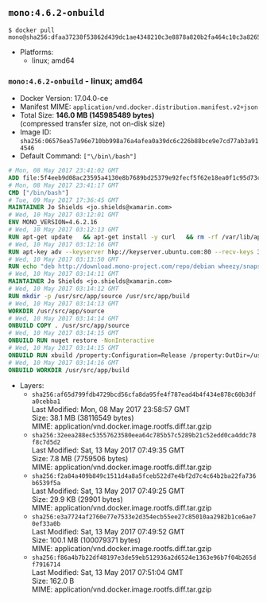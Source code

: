 ## `mono:4.6.2-onbuild`

```console
$ docker pull mono@sha256:dfaa37238f53862d439dc1ae4348210c3e8878a820b2fa464c10c3a82652a27c
```

-	Platforms:
	-	linux; amd64

### `mono:4.6.2-onbuild` - linux; amd64

-	Docker Version: 17.04.0-ce
-	Manifest MIME: `application/vnd.docker.distribution.manifest.v2+json`
-	Total Size: **146.0 MB (145985489 bytes)**  
	(compressed transfer size, not on-disk size)
-	Image ID: `sha256:06576ea57a96e710bb998a76a4afea0a39dc6c226b88bce9e7cd77ab3a914546`
-	Default Command: `["\/bin\/bash"]`

```dockerfile
# Mon, 08 May 2017 23:41:02 GMT
ADD file:5f4eeb9d08ac23595a4130e8b7689bd25379e92fecf5f62e18ea0f1c95d73c33 in / 
# Mon, 08 May 2017 23:41:17 GMT
CMD ["/bin/bash"]
# Tue, 09 May 2017 17:36:45 GMT
MAINTAINER Jo Shields <jo.shields@xamarin.com>
# Wed, 10 May 2017 03:12:01 GMT
ENV MONO_VERSION=4.6.2.16
# Wed, 10 May 2017 03:12:13 GMT
RUN apt-get update   && apt-get install -y curl   && rm -rf /var/lib/apt/lists/*
# Wed, 10 May 2017 03:12:16 GMT
RUN apt-key adv --keyserver hkp://keyserver.ubuntu.com:80 --recv-keys 3FA7E0328081BFF6A14DA29AA6A19B38D3D831EF
# Wed, 10 May 2017 03:13:50 GMT
RUN echo "deb http://download.mono-project.com/repo/debian wheezy/snapshots/$MONO_VERSION main" > /etc/apt/sources.list.d/mono-xamarin.list   && apt-get update   && apt-get install -y binutils mono-devel ca-certificates-mono fsharp mono-vbnc nuget referenceassemblies-pcl   && rm -rf /var/lib/apt/lists/* /tmp/*
# Wed, 10 May 2017 03:14:11 GMT
MAINTAINER Jo Shields <jo.shields@xamarin.com>
# Wed, 10 May 2017 03:14:12 GMT
RUN mkdir -p /usr/src/app/source /usr/src/app/build
# Wed, 10 May 2017 03:14:13 GMT
WORKDIR /usr/src/app/source
# Wed, 10 May 2017 03:14:14 GMT
ONBUILD COPY . /usr/src/app/source
# Wed, 10 May 2017 03:14:15 GMT
ONBUILD RUN nuget restore -NonInteractive
# Wed, 10 May 2017 03:14:15 GMT
ONBUILD RUN xbuild /property:Configuration=Release /property:OutDir=/usr/src/app/build/
# Wed, 10 May 2017 03:14:16 GMT
ONBUILD WORKDIR /usr/src/app/build
```

-	Layers:
	-	`sha256:af65d799fdb4729bcd56cfa8da95fe4f787ead4b4f434e878c60b3dfa0cebba1`  
		Last Modified: Mon, 08 May 2017 23:58:57 GMT  
		Size: 38.1 MB (38116549 bytes)  
		MIME: application/vnd.docker.image.rootfs.diff.tar.gzip
	-	`sha256:32eea288ec53557623580eea64c785b57c5289b21c52edd0ca4ddc78f8c7d5d2`  
		Last Modified: Sat, 13 May 2017 07:49:35 GMT  
		Size: 7.8 MB (7759506 bytes)  
		MIME: application/vnd.docker.image.rootfs.diff.tar.gzip
	-	`sha256:f2a84a409b849c1511d4a8a5fceb522d7e4bf2d7c4c64b2ba22fa736b6539f5a`  
		Last Modified: Sat, 13 May 2017 07:49:25 GMT  
		Size: 29.9 KB (29901 bytes)  
		MIME: application/vnd.docker.image.rootfs.diff.tar.gzip
	-	`sha256:e3a7724af2760e77e7533e2d354ecb55ee27c85010aa2982b1ce6ae70ef33a0b`  
		Last Modified: Sat, 13 May 2017 07:49:52 GMT  
		Size: 100.1 MB (100079371 bytes)  
		MIME: application/vnd.docker.image.rootfs.diff.tar.gzip
	-	`sha256:f86a4b7b22df48197e3de59eb512936a2d6524e1363e96b7f04b265df7916714`  
		Last Modified: Sat, 13 May 2017 07:51:04 GMT  
		Size: 162.0 B  
		MIME: application/vnd.docker.image.rootfs.diff.tar.gzip
